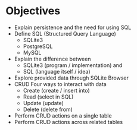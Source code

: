 # Objectives

* Explain persistence and the need for using SQL
* Define SQL (Structured Query Language)
  * SQLite3
  * PostgreSQL
  * MySQL
* Explain the difference between
  * SQLite3 (program / implementation) and
  * SQL (language itself / idea)
* Explore provided data through SQLite Browser
* CRUD Four ways to interact with data
  * Create (create / insert into)
  * Read (select in SQL)
  * Update (update)
  * Delete (delete from)
* Perform CRUD actions on a single table
* Perform CRUD actions across related tables
